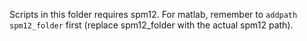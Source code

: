 Scripts in this folder requires spm12. 
For matlab, remember to `addpath spm12_folder` first (replace spm12_folder with the actual spm12 path).
